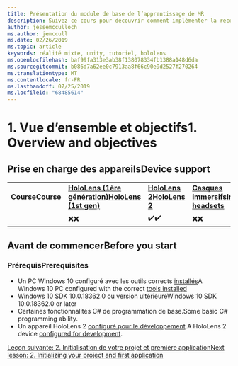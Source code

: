```yaml
---
title: Présentation du module de base de l’apprentissage de MR
description: Suivez ce cours pour découvrir comment implémenter la reconnaissance faciale Azure au sein d’une application de réalité mixte.
author: jessemcculloch
ms.author: jemccull
ms.date: 02/26/2019
ms.topic: article
keywords: réalité mixte, unity, tutoriel, hololens
ms.openlocfilehash: baf99fa313e3ab38f138078334fb1388a148d6da
ms.sourcegitcommit: b086d7a62ee0c7913aa8f66c90e9d2527f270264
ms.translationtype: MT
ms.contentlocale: fr-FR
ms.lasthandoff: 07/25/2019
ms.locfileid: "68485614"
---
```

# <a name="1-overview-and-objectives"></a><span data-ttu-id="76003-104">1. Vue d’ensemble et objectifs</span><span class="sxs-lookup"><span data-stu-id="76003-104">1. Overview and objectives</span></span>

## <a name="device-support"></a><span data-ttu-id="76003-105">Prise en charge des appareils</span><span class="sxs-lookup"><span data-stu-id="76003-105">Device support</span></span>

<table>
    <colgroup>
    <col width="25%" />
    <col width="25%" />
    <col width="25%" />
    <col width="25%" />
    </colgroup>
    <tr>
        <td><span data-ttu-id="76003-106"><strong>Course</strong></span><span class="sxs-lookup"><span data-stu-id="76003-106"><strong>Course</strong></span></span></td>
        <td><span data-ttu-id="76003-107"><a href="hololens-hardware-details.md"><strong>HoloLens (1ère génération)</strong></a></span><span class="sxs-lookup"><span data-stu-id="76003-107"><a href="hololens-hardware-details.md"><strong>HoloLens (1st gen)</strong></a></span></span></td>
        <td><span data-ttu-id="76003-108"><a href="https://www.microsoft.com/en-us/hololens/hardware"><strong>HoloLens 2</strong></a></span><span class="sxs-lookup"><span data-stu-id="76003-108"><a href="https://www.microsoft.com/en-us/hololens/hardware"><strong>HoloLens 2</strong></a></span></span></td>
        <td><span data-ttu-id="76003-109"><a href="immersive-headset-hardware-details.md"><strong>Casques immersifs</strong></a></span><span class="sxs-lookup"><span data-stu-id="76003-109"><a href="immersive-headset-hardware-details.md"><strong>Immersive headsets</strong></a></span></span></td>
    </tr>
     <tr>
        <td></td>
        <td><span data-ttu-id="76003-110">❌</span><span class="sxs-lookup"><span data-stu-id="76003-110">❌</span></span></td>
        <td><span data-ttu-id="76003-111">✔️</span><span class="sxs-lookup"><span data-stu-id="76003-111">✔️</span></span></td>
        <td><span data-ttu-id="76003-112">❌</span><span class="sxs-lookup"><span data-stu-id="76003-112">❌</span></span></td>
    </tr>
</table>

## <a name="before-you-start"></a><span data-ttu-id="76003-113">Avant de commencer</span><span class="sxs-lookup"><span data-stu-id="76003-113">Before you start</span></span>

### <a name="prerequisites"></a><span data-ttu-id="76003-114">Prérequis</span><span class="sxs-lookup"><span data-stu-id="76003-114">Prerequisites</span></span>

* <span data-ttu-id="76003-115">Un PC Windows 10 configuré avec les outils corrects [installés](install-the-tools.md)</span><span class="sxs-lookup"><span data-stu-id="76003-115">A Windows 10 PC configured with the correct [tools installed](install-the-tools.md)</span></span>
* <span data-ttu-id="76003-116">Windows 10 SDK 10.0.18362.0 ou version ultérieure</span><span class="sxs-lookup"><span data-stu-id="76003-116">Windows 10 SDK 10.0.18362.0 or later</span></span>
* <span data-ttu-id="76003-117">Certaines fonctionnalités C# de programmation de base.</span><span class="sxs-lookup"><span data-stu-id="76003-117">Some basic C# programming ability.</span></span>
* <span data-ttu-id="76003-118">Un appareil HoloLens 2 [configuré pour le développement](using-visual-studio.md#enabling-developer-mode).</span><span class="sxs-lookup"><span data-stu-id="76003-118">A HoloLens 2 device [configured for development](using-visual-studio.md#enabling-developer-mode).</span></span>

[<span data-ttu-id="76003-119">Leçon suivante: 2. Initialisation de votre projet et première application</span><span class="sxs-lookup"><span data-stu-id="76003-119">Next lesson: 2. Initializing your project and first application</span></span>](mrlearning-base-ch1.md)
